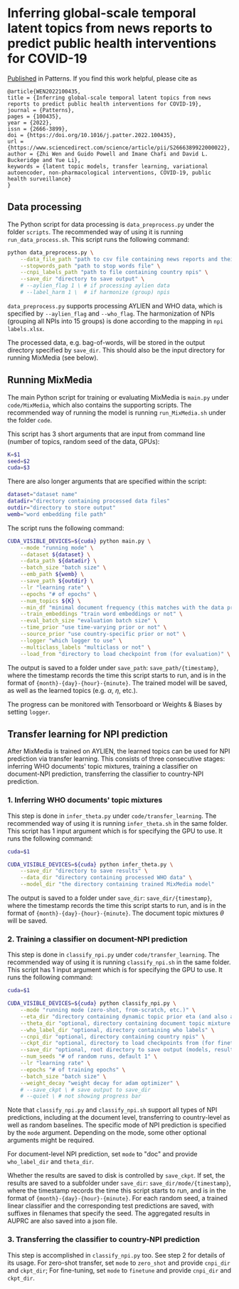 # Inferring global-scale temporal latent topics from news reports to predict public health interventions for COVID-19

[Published](https://www.cell.com/patterns/fulltext/S2666-3899(22)00002-2) in Patterns. If you find this work helpful, please cite as

```
@article{WEN2022100435,
title = {Inferring global-scale temporal latent topics from news reports to predict public health interventions for COVID-19},
journal = {Patterns},
pages = {100435},
year = {2022},
issn = {2666-3899},
doi = {https://doi.org/10.1016/j.patter.2022.100435},
url = {https://www.sciencedirect.com/science/article/pii/S2666389922000022},
author = {Zhi Wen and Guido Powell and Imane Chafi and David L. Buckeridge and Yue Li},
keywords = {latent topic models, transfer learning, variational autoencoder, non-pharmacological interventions, COVID-19, public health surveillance}
}
```

## Data processing

The Python script for data processing is `data_preprocess.py` under the folder `scripts`. The recommended way of using it is running `run_data_process.sh`. This script runs the following command:

```bash
python data_preprocess.py \
    --data_file_path "path to csv file containing news reports and their dates, countries, etc." \
    --stopwords_path "path to stop words file" \
    --cnpi_labels_path "path to file containing country npis" \
    --save_dir "directory to save output" \
    # --aylien_flag 1 \ # if processing aylien data
    # --label_harm 1 \  # if harmonize (group) npis
```
`data_preprocess.py` supports processing AYLIEN and WHO data, which is specified by `--aylien_flag` and `--who_flag`. The harmonization of NPIs (grouping all NPIs into 15 groups) is done according to the mapping in `npi labels.xlsx`.

The processed data, e.g. bag-of-words, will be stored in the output directory specified by `save_dir`. This should also be the input directory for running MixMedia (see below).

## Running MixMedia

The main Python script for training or evaluating MixMedia is `main.py` under `code/MixMedia`, which also contains the supporting scripts. The recommended way of running the model is running `run_MixMedia.sh` under the folder `code`. 

This script has 3 short arguments that are input from command line (number of topics, random seed of the data, GPUs):

```bash
K=$1
seed=$2
cuda=$3
```

There are also longer arguments that are specified within the script:

```bash
dataset="dataset name"
datadir="directory containing processed data files"
outdir="directory to store output"
wemb="word embedding file path"
```

The script runs the following command:

```bash
CUDA_VISIBLE_DEVICES=${cuda} python main.py \
    --mode "running mode" \
    --dataset ${dataset} \
    --data_path ${datadir} \
    --batch_size "batch size" \
    --emb_path ${wemb} \
    --save_path ${outdir} \
    --lr "learning rate" \
    --epochs "# of epochs" \
    --num_topics ${K} \
    --min_df "minimal document frequency (this matches with the data processing)" \
    --train_embeddings "train word embeddings or not" \
    --eval_batch_size "evaluation batch size" \
    --time_prior "use time-varying prior or not" \
    --source_prior "use country-specific prior or not" \
    --logger "which logger to use" \
    --multiclass_labels "multiclass or not" \
    --load_from "directory to load checkpoint from (for evaluation)" \
```

The output is saved to a folder under `save_path`: `save_path/{timestamp}`, where the timestamp records the time this script starts to run, and is in the format of `{month}-{day}-{hour}-{minute}`. The trained model will be saved, as well as the learned topics (e.g. $\alpha$, $\eta$, etc.).

The progress can be monitored with Tensorboard or Weights & Biases by setting `logger`.

## Transfer learning for NPI prediction

After MixMedia is trained on AYLIEN, the learned topics can be used for NPI prediction via transfer learning. This consists of three consecutive stages: inferring WHO documents' topic mixtures, training a classifier on document-NPI prediction, transferring the classifier to country-NPI prediction.

### 1. Inferring WHO documents' topic mixtures

This step is done in `infer_theta.py` under `code/transfer_learning`. The recommended way of using it is running `infer_theta.sh` in the same folder. This script has 1 input argument which is for specifying the GPU to use. It runs the following command:

```bash
cuda=$1

CUDA_VISIBLE_DEVICES=${cuda} python infer_theta.py \
    --save_dir "directory to save results" \
    --data_dir "directory containing processed WHO data" \
    --model_dir "the directory containing trained MixMedia model"
```

The output is saved to a folder under `save_dir`: `save_dir/{timestamp}`, where the timestamp records the time this script starts to run, and is in the format of `{month}-{day}-{hour}-{minute}`. The document topic mixtures $\theta$ will be saved.

### 2. Training a classifier on document-NPI prediction

This step is done in `classify_npi.py` under `code/transfer_learning`. The recommended way of using it is running `classify_npi.sh` in the same folder. This script has 1 input argument which is for specifying the GPU to use. It runs the following command:

```bash
cuda=$1

CUDA_VISIBLE_DEVICES=${cuda} python classify_npi.py \
    --mode "running mode (zero-shot, from-scratch, etc.)" \
    --eta_dir "directory containing dynamic topic prior eta (and also alpha)" \
    --theta_dir "optional, directory containing document topic mixture theta" \
    --who_label_dir "optional, directory containing who labels" \
    --cnpi_dir "optional, directory containing country npis" \
    --ckpt_dir "optional, directory to load checkpoints from (for finetuning and zero-shot)" \
    --save_dir "optional, root directory to save output (models, results, test predictions etc.)" \
    --num_seeds "# of random runs, default 1" \
    --lr "learning rate" \
    --epochs "# of training epochs" \
    --batch_size "batch size" \
    --weight_decay "weight decay for adam optimizer" \
    # --save_ckpt \ # save output to save_dir
    # --quiet \ # not showing progress bar
```

Note that `classify_npi.py` and `classify_npi.sh` support all types of NPI predictions, including at the document level, transferring to country-level as well as random baselines. The specific mode of NPI prediction is specified by the `mode` argument. Depending on the mode, some other optional arguments might be required.

For document-level NPI prediction, set `mode` to "doc" and provide `who_label_dir` and `theta_dir`.

Whether the results are saved to disk is controlled by `save_ckpt`. If set, the results are saved to a subfolder under `save_dir`: `save_dir/mode/{timestamp}`, where the timestamp records the time this script starts to run, and is in the format of `{month}-{day}-{hour}-{minute}`. For each random seed, a trained linear classifier and the corresponding test predictions are saved, with suffixes in filenames that specify the seed. The aggregated results in AUPRC are also saved into a json file.

### 3. Transferring the classifier to country-NPI prediction

This step is accomplished in `classify_npi.py` too. See step 2 for details of its usage. For zero-shot transfer, set `mode` to `zero_shot` and provide `cnpi_dir` and `ckpt_dir`; For fine-tuning, set `mode` to `finetune` and provide `cnpi_dir` and `ckpt_dir`.